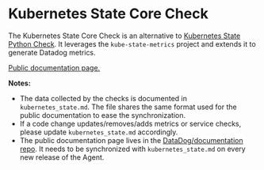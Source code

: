 # Kubernetes State Core Check

The Kubernetes State Core Check is an alternative to [Kubernetes State Python Check](https://github.com/DataDog/integrations-core/tree/master/kubernetes_state). It leverages the `kube-state-metrics` project and extends it to generate Datadog metrics.

[Public documentation page.](https://docs.datadoghq.com/integrations/kubernetes_state_core)

**Notes:**

- The data collected by the checks is documented in `kubernetes_state.md`. The file shares the same format used for the public documentation to ease the synchronization.
- If a code change updates/removes/adds metrics or service checks, please update `kubernetes_state.md` accordingly.
- The public documentation page lives in the [DataDog/documentation repo](https://github.com/DataDog/documentation/blob/master/content/en/integrations/kubernetes_state_core.md). It needs to be synchronized with `kubernetes_state.md` on every new release of the Agent.
